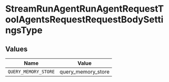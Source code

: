 # StreamRunAgentRunAgentRequestToolAgentsRequestRequestBodySettingsType


## Values

| Name                 | Value                |
| -------------------- | -------------------- |
| `QUERY_MEMORY_STORE` | query_memory_store   |